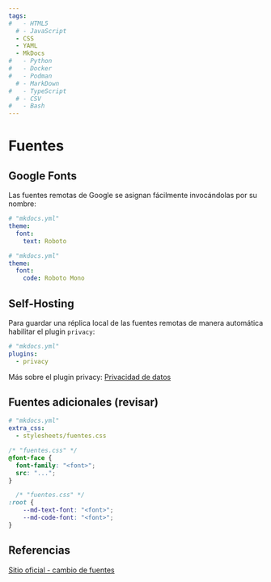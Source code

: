 ```yaml
---
tags:
#   - HTML5
  # - JavaScript
  - CSS
  - YAML
  - MkDocs
#   - Python
#   - Docker
#   - Podman
  # - MarkDown
#   - TypeScript
  # - CSV
#   - Bash
---
```



# Fuentes




## Google Fonts


Las fuentes remotas de Google se asignan fácilmente invocándolas por su nombre:


``` yaml title="Fuentes de Google - texto y enlaces"
# "mkdocs.yml"
theme:
  font:
    text: Roboto
```

``` yaml title="Fuentes de Google - bloques de código"
# "mkdocs.yml"
theme:
  font:
    code: Roboto Mono
```



## Self-Hosting

Para guardar una réplica local de las fuentes remotas de manera automática habilitar el plugin `privacy`:

``` yaml title="Self-Hosting de fuentes"
# "mkdocs.yml"
plugins:
  - privacy
```


Más sobre el plugin privacy: [Privacidad de datos](privacidad_datos.md#plugin-privacy)     




## Fuentes adicionales (revisar)


``` yaml title="Fuentes adicionales  - Habilitación"
# "mkdocs.yml"
extra_css:
  - stylesheets/fuentes.css
```


```css  title="Fuentes adicionales- Agregado"
/* "fuentes.css" */
@font-face {
  font-family: "<font>";
  src: "...";
}
```


```css  title="Fuentes adicionales - Uso"
  /* "fuentes.css" */
:root {
    --md-text-font: "<font>"; 
    --md-code-font: "<font>";
}
```



## Referencias


[Sitio oficial - cambio de fuentes](https://squidfunk.github.io/mkdocs-material/setup/changing-the-fonts/#additional-fonts-regular-font)